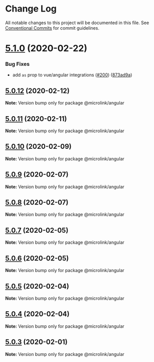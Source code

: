 # Change Log

All notable changes to this project will be documented in this file.
See [Conventional Commits](https://conventionalcommits.org) for commit guidelines.

# [5.1.0](http://github.com/microlinkhq/sdk/tree/master/packages/angular/compare/v5.0.12...v5.1.0) (2020-02-22)


### Bug Fixes

* add `as` prop to vue/angular integrations ([#200](http://github.com/microlinkhq/sdk/tree/master/packages/angular/issues/200)) ([873ad9a](http://github.com/microlinkhq/sdk/tree/master/packages/angular/commit/873ad9ac0cfbc670aa3e4b53d11ab2d1684ea1ca))





## [5.0.12](http://github.com/microlinkhq/sdk/tree/master/packages/angular/compare/v5.0.11...v5.0.12) (2020-02-12)

**Note:** Version bump only for package @microlink/angular





## [5.0.11](http://github.com/microlinkhq/sdk/tree/master/packages/angular/compare/v5.0.10...v5.0.11) (2020-02-11)

**Note:** Version bump only for package @microlink/angular





## [5.0.10](http://github.com/microlinkhq/sdk/tree/master/packages/angular/compare/v5.0.9...v5.0.10) (2020-02-09)

**Note:** Version bump only for package @microlink/angular





## [5.0.9](http://github.com/microlinkhq/sdk/tree/master/packages/angular/compare/v5.0.8...v5.0.9) (2020-02-07)

**Note:** Version bump only for package @microlink/angular





## [5.0.8](http://github.com/microlinkhq/sdk/tree/master/packages/angular/compare/v5.0.7...v5.0.8) (2020-02-07)

**Note:** Version bump only for package @microlink/angular





## [5.0.7](http://github.com/microlinkhq/sdk/tree/master/packages/angular/compare/v5.0.6...v5.0.7) (2020-02-05)

**Note:** Version bump only for package @microlink/angular





## [5.0.6](http://github.com/microlinkhq/sdk/tree/master/packages/angular/compare/v5.0.5...v5.0.6) (2020-02-05)

**Note:** Version bump only for package @microlink/angular





## [5.0.5](http://github.com/microlinkhq/sdk/tree/master/packages/angular/compare/v5.0.4...v5.0.5) (2020-02-04)

**Note:** Version bump only for package @microlink/angular





## [5.0.4](http://github.com/microlinkhq/sdk/tree/master/packages/angular/compare/v5.0.3...v5.0.4) (2020-02-04)

**Note:** Version bump only for package @microlink/angular





## [5.0.3](http://github.com/microlinkhq/sdk/tree/master/packages/angular/compare/v5.0.2...v5.0.3) (2020-02-01)

**Note:** Version bump only for package @microlink/angular
